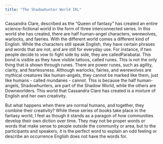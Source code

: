 ```yaml
---
title: "The Shadowhunter World IRL"
---
```

<p>Cassandra Clare, described as the “Queen of fantasy”  has created an entire science-fictional world in the form of three interconnected series. In this world she has created, there are half human-angel characters, werewolves, warlocks, and faeries. With the different world comes a different kind of English. While the characters still speak English, they have certain phrases and words that are not, and are still for everyday use. For instance, if two people decide to vow to fight side by side, they are calledParabatai. This bond is visible as they have visible tattoos, called runes. This is not the only thing that is shown through runes. There are power runes, such as agility, clarity, and fearlessness.   Although warlocks, fairies, and werewolves are mythical creatures like human-angels, they cannot be marked like them, just like humans - called mundanes - cannot. This is because the half human-angels, Shadowhunters, are part of the Shadow World, while the others are Downworlders. This world that Cassandra Clare has created is a mixture of English and her own creativity.  </p>
 
<p>But what happens when there are normal humans, and together, they combine their creativity? While these series of books take place in the fantasy world, I feel as though it stands as a paragon of how communities develop their own diction over time. They may not be proper words or words that make sense to people outside the community or area, but to the participants and speakers, it is the perfect word to explain an odd feeling or describe an occurrence English does not have the words for. </p>
